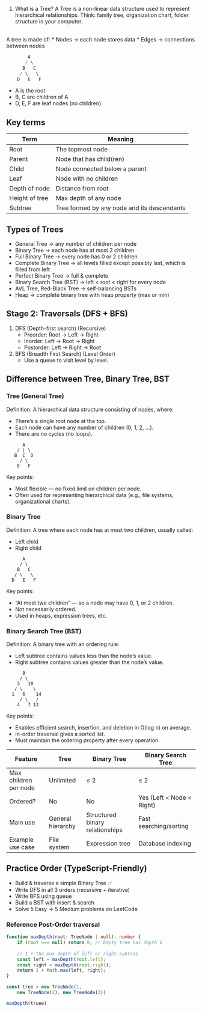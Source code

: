 1. What is a Tree?
A Tree is a non-linear data structure used to represent hierarchical relationships.
Think: family tree, organization chart, folder structure in your computer.
<br>
A tree is made of:
* Nodes → each node stores data
* Edges → connections between nodes

```js
        A
       / \
      B   C
     / \   \
    D   E   F
```
* A is the root
* B, C are children of A
* D, E, F are leaf nodes (no children)

## Key terms
| Term           | Meaning                                     |
| -------------- | ------------------------------------------- |
| Root           | The topmost node                            |
| Parent         | Node that has child(ren)                    |
| Child          | Node connected below a parent               |
| Leaf           | Node with no children                       |
| Depth of node  | Distance from root                          |
| Height of tree | Max depth of any node                       |
| Subtree        | Tree formed by any node and its descendants |

## Types of Trees
* General Tree → any number of children per node
* Binary Tree → each node has at most 2 children
* Full Binary Tree → every node has 0 or 2 children
* Complete Binary Tree → all levels filled except possibly last, which  is filled from left
* Perfect Binary Tree → full & complete
* Binary Search Tree (BST) → left < root < right for every node
* AVL Tree, Red-Black Tree → self-balancing BSTs
* Heap → complete binary tree with heap property (max or min)

## Stage 2: Traversals (DFS + BFS)
1. DFS (Depth-first search) (Recursive)
   * Preorder: Root → Left → Right
   * Inorder: Left → Root → Right
   * Postorder: Left → Right → Root
2. BFS (Breadth First Search) (Level Order)
   * Use a queue to visit level by level.


## Difference between Tree, Binary Tree, BST
### Tree (General Tree)
Definition: A hierarchical data structure consisting of nodes, where:
* There’s a single root node at the top.
* Each node can have any number of children (0, 1, 2, …).
* There are no cycles (no loops).
```
      A
    / | \
   B  C  D
     / \
    E   F
```
Key points:
* Most flexible — no fixed limit on children per node.
* Often used for representing hierarchical data (e.g., file systems, organizational charts).

### Binary Tree
Definition: A tree where each node has at most two children, usually called:
* Left child
* Right child
```
      A
     / \
    B   C
   / \   \
  D   E   F

```
Key points:
* “At most two children” — so a node may have 0, 1, or 2 children.
* Not necessarily ordered.
* Used in heaps, expression trees, etc.

### Binary Search Tree (BST)
Definition: A binary tree with an ordering rule:
* Left subtree contains values less than the node’s value.
* Right subtree contains values greater than the node’s value.
```
      8
     / \
    3   10
   / \    \
  1   6    14
     / \   /
    4   7 13
```
Key points:
* Enables efficient search, insertion, and deletion in O(log n) on average.
* In-order traversal gives a sorted list.
* Must maintain the ordering property after every operation.

| Feature               | Tree              | Binary Tree                     | Binary Search Tree        |
| --------------------- | ----------------- | ------------------------------- | ------------------------- |
| Max children per node | Unlimited         | ≤ 2                             | ≤ 2                       |
| Ordered?              | No                | No                              | Yes (Left < Node < Right) |
| Main use              | General hierarchy | Structured binary relationships | Fast searching/sorting    |
| Example use case      | File system       | Expression tree                 | Database indexing         |

## Practice Order (TypeScript-Friendly)
* Build & traverse a simple Binary Tree ✅
* Write DFS in all 3 orders (recursive + iterative)
* Write BFS using queue
* Build a BST with insert & search
* Solve 5 Easy → 5 Medium problems on LeetCode



### Reference Post-Order traversal 
```ts
function maxDepth(root: TreeNode | null): number {
    if (root === null) return 0; // Empty tree has depth 0
    
    // 1 + the max depth of left or right subtree
    const left = maxDepth(root.left);
    const right = maxDepth(root.right);
    return 1 + Math.max(left, right);
}

const tree = new TreeNode(1,
    new TreeNode(2), new TreeNode(3))

maxDepth(truee)
```